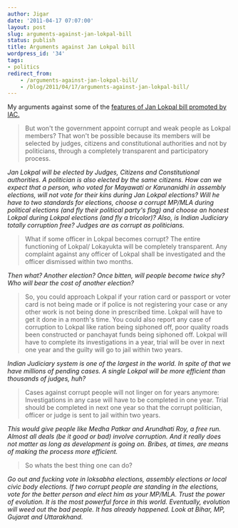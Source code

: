 ```yaml
---
author: Jigar
date: '2011-04-17 07:07:00'
layout: post
slug: arguments-against-jan-lokpal-bill
status: publish
title: Arguments against Jan Lokpal bill
wordpress_id: '34'
tags:
- politics
redirect_from:
    - /arguments-against-jan-lokpal-bill/
    - /blog/2011/04/17/arguments-against-jan-lokpal-bill/
---
```


<p class="message">
    My arguments against some of the <a href="http://en.wikipedia.org/wiki/Lokpal#Features_of_the_Jan_Lokpal_Bill">features
    of Jan Lokpal bill promoted by IAC.</a>
</p>

>But won't the government appoint corrupt and weak people as Lokpal members? That won't be possible because its members will be selected by judges, citizens and constitutional authorities and not by politicians, through a completely transparent and participatory process.

*Jan Lokpal will be elected by Judges, Citizens and Constitutional
authorities. A politician is also elected by the same citizens. How
can we expect that a person, who voted for Mayawati or Karunanidhi
in assembly elections, will not vote for their kins during Jan
Lokpal elections? Will he have to two standards for elections,
choose a corrupt MP/MLA during political elections (and fly their
political party's flag) and choose an honest Lokpal during Lokpal
elections (and fly a tricolor)? Also, is Indian Judiciary totally
corruption free? Judges are as corrupt as politicians.*

>What if some officer in Lokpal becomes corrupt? The entire functioning of Lokpal/ Lokayukta will be completely transparent. Any complaint against any officer of Lokpal shall be investigated and the officer dismissed within two months.

*Then what? Another election? Once bitten, will people become twice
shy? Who will bear the cost of another election?*

>So, you could approach Lokpal if your ration card or passport or voter card is not being made or if police is not registering your case or any other work is not being done in prescribed time. Lokpal will have to get it done in a month's time. You could also report any case of corruption to Lokpal like ration being siphoned off, poor quality roads been constructed or panchayat funds being siphoned off. Lokpal will have to complete its investigations in a year, trial will be over in next one year and the guilty will go to jail within two years.

*Indian Judiciary system is one of the largest in the world. In
spite of that we have millions of pending cases. A single Lokpal
will be more efficient than thousands of judges, huh?*

>Cases against corrupt people will not linger on for years anymore: Investigations in any case will have to be completed in one year. Trial should be completed in next one year so that the corrupt politician, officer or judge is sent to jail within two years.

*This would give people like Medha Patkar and Arundhati Roy, a free
run. Almost all deals (be it good or bad) involve corruption. And
it really does not matter as long as development is going on.
Bribes, at times, are means of making the process more efficient.*

>So whats the best thing one can do?

*Go out and fucking vote in
loksabha elections, assembly elections or local civic body
elections. If two corrupt people are standing in the elections,
vote for the better person and elect him as your MP/MLA. Trust the
power of evolution. It is the most powerful force in this world.
Eventually, evolution will weed out the bad people. It has already
happened. Look at Bihar, MP, Gujarat and Uttarakhand.*
